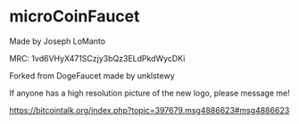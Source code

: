 microCoinFaucet
==========
Made by Joseph LoManto

MRC: 1vd6VHyX471SCzjy3bQz3ELdPkdWycDKi

Forked from DogeFaucet made by unklstewy

If anyone has a high resolution picture of the new logo, please message me!

https://bitcointalk.org/index.php?topic=397679.msg4886623#msg4886623

